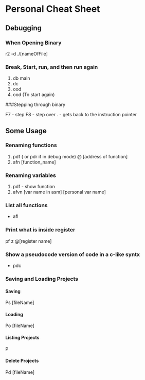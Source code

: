 # Personal Cheat Sheet

## Debugging

### When Opening Binary

r2 -d ./[nameOfFile]

### Break, Start, run, and then run again

1. db main
2. dc
3. ood
4. ood (To start again)

###Stepping through binary

F7 - step
F8 - step over
. - gets back to the instruction pointer

## Some Usage

### Renaming functions

1. pdf ( or pdr if in debug mode) @ [address of function]
2. afn [function_name]

### Renaming variables

1. pdf - show function
2. afvn [var name in asm] [personal var name]

### List all functions

- afl

### Print what is inside register

pf z @[register name]

### Show a pseudocode version of code in a c-like syntx

- pdc

### Saving and Loading Projects

#### Saving

Ps [fileName]

#### Loading

Po [fileName]

#### Listing Projects

P

#### Delete Projects

Pd [fileName]


